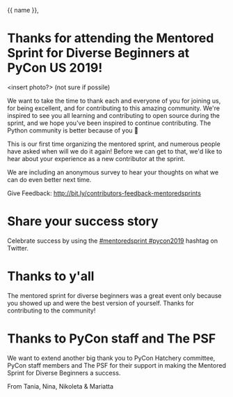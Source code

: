 {{ name }},

# Thanks for attending the Mentored Sprint for Diverse Beginners at PyCon US 2019!

<insert photo?> (not sure if possile)

We want to take the time to thank each and everyone of you for joining us, for being
excellent, and for contributing to this amazing community. We're inspired to see you
all learning and contributing to open source during the sprint, and we
hope you've been inspired to continue contributing. The Python community is better
because of you 💜

This is our first time organizing the mentored sprint, and numerous people
have asked when will we do it again! Before we can get to that, we'd like to hear
about your experience as a new contributor at the sprint.

We are including an anonymous survey to hear your thoughts on what we can do even better next time. 

Give Feedback: http://bit.ly/contributors-feedback-mentoredsprints

# Share your success story

Celebrate success by using the [#mentoredsprint #pycon2019](https://twitter.com/search?q=%23mentoredsprint%20%23pycon2019&src=typd) hashtag on Twitter.

# Thanks to y'all

The mentored sprint for diverse beginners was a great event only because you showed
up and were the best version of yourself. Thanks for contributing to the community!

# Thanks to PyCon staff and The PSF

We want to extend another big thank you to PyCon Hatchery committee, PyCon staff members
and The PSF for their support in making the Mentored Sprint for Diverse Beginners a success.

From Tania, Nina, Nikoleta & Mariatta
